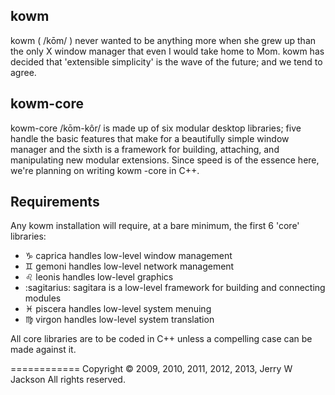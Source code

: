 ## kowm
kowm ( /kōm/ ) never wanted to be anything more when she grew up than the 
only X window manager that even I would take home to Mom. kowm has decided 
that 'extensible simplicity' is the wave of the future; and we tend to agree.

## kowm-core
kowm-core /kōm-kôr/ is made up of six modular desktop libraries; five handle 
the basic features that make for a beautifully simple window manager and the 
sixth is a framework for building, attaching, and manipulating new modular 
extensions. Since speed is of the essence here, we're planning on writing kowm
-core in C++.

## Requirements
Any kowm installation will require, at a bare minimum, the first 6 'core' 
libraries:

-	:capricorn: caprica handles low-level window management 
-	:gemini: gemoni handles low-level network management 
-	:leo: leonis handles low-level graphics
-	:sagitarius: sagitara is a low-level framework for building and connecting modules
-	:pisces: piscera handles low-level system menuing
-	:virgo: virgon handles low-level system translation 

All core libraries are to be coded in C++ unless a compelling case can be 
made against it.

============
Copyright :copyright: 2009, 2010, 2011, 2012, 2013, Jerry W Jackson
All rights reserved.
